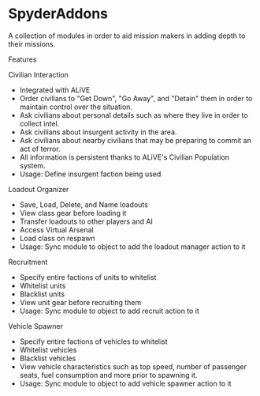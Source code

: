 # SpyderAddons
A collection of modules in order to aid mission makers in adding depth to their missions.

Features

Civilian Interaction
  - Integrated with ALiVE
  - Order civilians to "Get Down", "Go Away", and "Detain" them in order to maintain control over the situation.
  - Ask civilians about personal details such as where they live in order to collect intel.
  - Ask civilians about insurgent activity in the area.
  - Ask civilians about nearby civilians that may be preparing to commit an act of terror.
  - All information is persistent thanks to ALiVE's Civilian Population system.
   - Usage: Define insurgent faction being used

Loadout Organizer
  - Save, Load, Delete, and Name loadouts
  - View class gear before loading it
  - Transfer loadouts to other players and AI
  - Access Virtual Arsenal
  - Load class on respawn
   - Usage: Sync module to object to add the loadout manager action to it

Recruitment
  - Specify entire factions of units to whitelist
  - Whitelist units
  - Blacklist units
  - View unit gear before recruiting them
   - Usage: Sync module to object to add recruit action to it

Vehicle Spawner
 - Specify entire factions of vehicles to whitelist
 - Whitelist vehicles
 - Blacklist vehicles
 - View vehicle characteristics such as top speed, number of passenger seats, fuel consumption and more prior to spawning it.
  - Usage: Sync module to object to add vehicle spawner action to it

